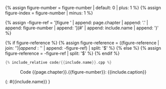 

{% assign figure-number = figure-number | default: 0 | plus: 1 %}
{% assign figure-index = figure-number | minus: 1 %}

{% assign -figure-ref = '[figure ' | append: page.chapter | append: '.' | append: figure-number
        | append: '](#' | append: include.name | append: ')' %}

{% if figure-reference %}
    {% assign figure-reference = ((figure-reference | join: '$') | append: '$'
        | append: -figure-ref) | split: '$' %}
{% else %}
    {% assign figure-reference = -figure-ref | split: '$'  %}
{% endif %}

```cpp
{% include_relative code/{{include.name}}.cpp %}
```
<p style='text-align: center;' markdown='1'>
Code {{page.chapter}}.{{figure-number}}: {{include.caption}}
</p>{: #{{include.name}} }
